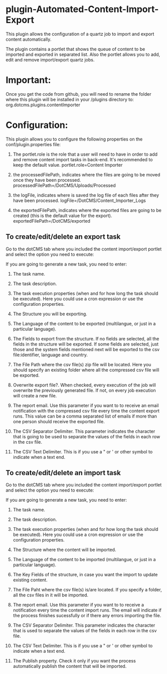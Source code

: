 plugin-Automated-Content-Import-Export
======================================

This plugin allows the configuration of a quartz job to import and export content automatically.

The plugin contains a portlet that shows the queue of content to be imported and exported in separated list. 
Also the portlet allows you to add, edit and remove import/export quartz jobs.


Important:
=========

Once you get the code from github, you will need to rename the folder where this plugin will be installed in your /plugins directory to: org.dotcms.plugins.contentImporter


Configuration:
==============
This plugin allows you to configure the following properties on the conf/plugin.properties file:

1. The portlet.role is the role that a user will need to have in order to add and remove content import tasks in back-end. It's recommended to keep the default value.
portlet.role=Content Importer

2. the processedFilePath, indicates where the files are going to be moved once they have been processed.
processedFilePath=/DotCMS/Uploads/Processed

3. the logFile, indicates where is saved the log file of each files after they have been processed.
logFile=/DotCMS/Content_Importer_Logs

4. the exportedFilePath, indicates where the exported files are going to be created (this is the default value for the export).
exportedFilePath=/DotCMS/exported


To create/edit/delete an export task 
------------------------------------

Go to the dotCMS tab where you included the content import/export portlet and select the option you need to execute:

If you are going to generate a new task, you need to enter:

1. The task name.

2. The task description.

3. The task execution properties (when and for how long the task should be executed). Here you could use a cron expression or use the configuration properties.

4. The Structure you will be exporting.

5. The Language of the content to be exported (multilangue, or just in a particular language).

6. The Fields to export from the structure. If no fields are selected, all the fields in the structure will be exported. If some fields are selected, just those  and the system fields mentioned next will be exported to the csv file:identifier, language and country.

7. The File Path where the csv file(s) zip file will be located. Here you should specify an existing folder where all the compressed csv file will be exported.

8. Overwrite export file?. When checked, every execution of the job will overwrite the previously generated file. If not, on every job execution will create a new file.

9. The report email. Use this parameter if you want to to receive an email notification with the compressed csv file every time the content export runs. This value can be a comma separated list of emails if more than one person should receive the exported file.

10. The CSV Separator Delimiter. This parameter indicates the character that is going to be used to separate the values of the fields in each row in the csv file.

11. The CSV Text Delimiter. This is if you use a " or ' or other symbol to indicate when a text end.


To create/edit/delete an import task 
------------------------------------

Go to the dotCMS tab where you included the content import/export portlet and select the option you need to execute:

If you are going to generate a new task, you need to enter:

1. The task name.

2. The task description.

3. The task execution properties (when and for how long the task should be executed). Here you could use a cron expression or use the configuration properties.

4. The Structure where the content will be imported.

5. The Language of the content to be imported (multilangue, or just in a particular language).

6. The Key Fields of the structure, in case you want the import to update existing content.

7. The File Paht where the csv file(s) is/are located. If you specify a folder, all the csv files in it will be imported.

8. The report email. Use this parameter if you want to to receive a notification every time the content import runs. The email will indicate if the process finishes sucessfully or if there any errors importing the file.

9. The CSV Separator Delimiter. This parameter indicates the character that is used to separate the values of the fields in each row in the csv file.

10. The CSV Text Delimiter. This is if you use a " or ' or other symbol to indicate when a text end.

11.  The Publish property. Check it only if you want the process automatically publish the content that will be imported.

